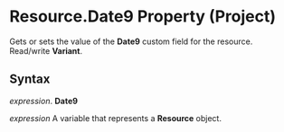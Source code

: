 
# Resource.Date9 Property (Project)

Gets or sets the value of the  **Date9** custom field for the resource. Read/write **Variant**.


## Syntax

 _expression_. **Date9**

 _expression_ A variable that represents a **Resource** object.


